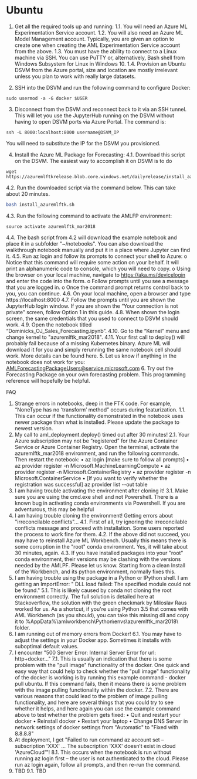 # Ubuntu

1.	Get all the required tools up and running:
1.1.	You will need an Azure ML Experimentation Service account.
1.2.	You will also need an Azure ML Model Management account. Typically, you are given an option to create one when creating the AML Experimentation Service account from the above.
1.3.	You must have the ability to connect to a Linux machine via SSH. You can use PuTTY or, alternatively, Bash shell from Windows Subsystem for Linux in Windows 10.
1.4.	Provision an Ubuntu DSVM from the Azure portal, size and location are mostly irrelevant unless you plan to work with really large datasets.

2.	SSH into the DSVM and run the following command to configure Docker:

```sudo
sudo usermod -a -G docker $USER 
``` 

3.	Disconnect from the DSVM and reconnect back to it via an SSH tunnel. This will let you use the JupyterHub running on the DSVM without having to open DSVM ports via Azure Portal. The command is:

``` ssh
ssh -L 8000:localhost:8000 username@DSVM_IP
```

You will need to substitute the IP for the DSVM you provisioned.

4.	Install the Azure ML Package for Forecasting:
4.1.	Download this script on the DSVM. The easiest way to accomplish it on DSVM is to do

```wget
wget https://azuremlftkrelease.blob.core.windows.net/dailyrelease/install_azuremlftk.sh
``` 

4.2.	Run the downloaded script via the command below. This can take about 20 minutes.

```bash
bash install_azuremlftk.sh
```

4.3.	Run the following command to activate the AMLFP environment:

```AMLFP
source activate azuremlftk_mar2018 
``` 

4.4.	The bash script from 4.2 will download the example notebook and place it in a subfolder "~/notebooks".  You can also download the walkthrough notebook manually and put it in a place where Jupyter can find it.
4.5.	Run az login and follow its prompts to connect your shell to Azure:
o	Notice that this command will require some action on your behalf. It will print an alphanumeric code to console, which you will need to copy.
o	Using the browser on your local machine, navigate to https://aka.ms/devicelogin and enter the code into the form.
o	Follow prompts until you see a message that you are logged in.
o	Once the command prompt returns control back to you, you can continue.
4.6.	On your local machine, open a browser and type https://localhost:8000 
4.7.	Follow the prompts until you are shown the JupyterHub login window. If you are shown the “Your connection is not private” screen, follow Option 1 in this guide.
4.8.	When shown the login screen, the same credentials that you used to connect to DSVM should work.
4.9.	Open the notebook titled “Dominicks_OJ_Sales_Forecasting.ipynb”.
4.10.	Go to the “Kernel” menu and change kernel to "azuremlftk_mar2018".
4.11.	Your first call to deploy() will probably fail because of a missing Kubernetes binary. Azure ML will download it for you and simply rerunning the same notebook cell should work. More details can be found here.
5.	Let us know if anything in the notebook does not work for you: AMLForecastingPackageUsers@service.microsoft.com
6.	Try out the Forecasting Package on your own forecasting problem. This programming reference will hopefully be helpful.

FAQ
1.	Strange errors in notebooks, deep in the FTK code. For example, “NoneType has no ‘transform’ method” occurs during featurization.
1.1.	This can occur if the functionality demonstrated in the notebook uses newer package than what is installed. Please update the package to newest version.
2.	My call to aml_deployment.deploy() timed out after 30 minutes! 
2.1.	Your Azure subscription may not be “registered” for the Azure Container Service or Azure Container Registry. Open the terminal, activate the azuremlftk_mar2018 environment, and run the following commands. Then restart the notebook:
•	az login [make sure to follow all prompts]
•	az provider register -n Microsoft.MachineLearningCompute
•	az provider register -n Microsoft.ContainerRegistry
•	az provider register -n Microsoft.ContainerService
•	[If you want to verify whether the registration was successful] 
az provider list --out table 
3.	I am having trouble activating the environment after cloning it!
3.1.	Make sure you are using the cmd.exe shell and not Powershell. There is a known bug in activating conda environments via Powershell. If you are adventurous, this may be helpful
4.	I am having trouble cloning the environment! Getting errors about "irreconcilable conflicts"...
4.1.	First of all, try ignoring the irreconcilable conflicts message and proceed with installation. Some users reported the process to work fine for them.
4.2.	If the above did not succeed, you may have to reinstall Azure ML Workbench. Usually this means there is some corruption in the "root" conda environment. Yes, it will take about 30 minutes, again.
4.3.	If you have installed packages into your "root" conda environment, their versions may be clashing with the versions needed by the AMLPF. Please let us know. Starting from a clean Install of the Workbench, and its python environment, normally fixes this.
5.	I am having trouble using the package in a Python or IPython shell. I am getting an ImportError: " DLL load failed: The specified module could not be found."
5.1.	This is likely caused by conda not cloning the root environment correctly. The full solution is detailed here at Stackoverflow, the solution with the green checkmark by Miloslav Raus worked for us. As a shortcut, if you're using Python 3.5 that comes with AML Workbench (as you should), you can take this missing dll and copy it to %AppData%\amlworkbench\Python\envs\azuremlftk_mar2018\ folder.
6.	I am running out of memory errors from Docker!
6.1.	You may have to adjust the settings in your Docker app. Sometimes it installs with suboptimal default values.
7.	I encounter "500 Server Error: Internal Server Error for url: http+docker..."
7.1.	This is usually an indication that there is some problem with the "pull image" functionality of the docker. One quick and easy way that could help to check whether the "pull image" functionality of the docker is working is by running this example command - docker pull ubuntu. If this command fails, then it means there is some problem with the image pulling functionality within the docker.
7.2.	There are various reasons that could lead to the problem of image pulling functionality, and here are several things that you could try to see whether it helps, and here again you can use the example command above to test whether the problem gets fixed:
•	Quit and restart your docker
•	Reinstall docker
•	Restart your laptop
•	Change DNS Server in network settings of docker settings from "Automatic" to "Fixed with 8.8.8.8"
8.	At deployment, I get "Failed to run command az account set –subscription 'XXX' … The subscription 'XXX' doesn’t exist in cloud 'AzureCloud'"!
8.1.	This occurs when the notebook is run without running az login first – the user is not authenticated to the cloud. Please run az login again, follow all prompts, and then re-run the command.
9.	TBD
9.1.	TBD
